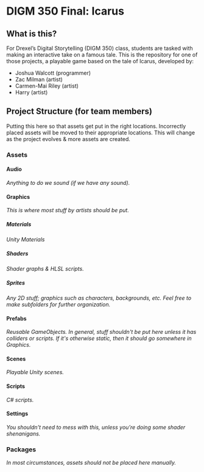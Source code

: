 # DIGM 350 Final: Icarus
## What is this?
For Drexel’s Digital Storytelling (DIGM 350) class, students are tasked with making an interactive take on a famous tale. This is the repository for one of those projects, a playable game based on the tale of Icarus, developed by:
- Joshua Walcott (programmer)
- Zac Milman (artist)
- Carmen-Mai Riley (artist)
- Harry (artist)
## Project Structure (for team members)
Putting this here so that assets get put in the right locations. Incorrectly placed assets will be moved to their appropriate locations.
This will change as the project evolves & more assets are created.
### Assets
#### Audio
*Anything to do we sound (if we have any sound).*
#### Graphics
*This is where most stuff by artists should be put.*
##### Materials
*Unity Materials*
##### Shaders
*Shader graphs & HLSL scripts.*
##### Sprites
*Any 2D stuff; graphics such as characters, backgrounds, etc. Feel free to make subfolders for further organization.*
#### Prefabs
*Reusable GameObjects. In general, stuff shouldn't be put here unless it has colliders or scripts. If it's otherwise static, then it should go somewhere in Graphics.*
#### Scenes
*Playable Unity scenes.*
#### Scripts
*C# scripts.*
#### Settings
*You shouldn’t need to mess with this, unless you’re doing some shader shenanigans.*
### Packages
*In most circumstances, assets should not be placed here manually.*
